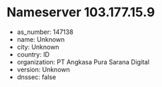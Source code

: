 # Nameserver 103.177.15.9

* as_number: 147138
* name: Unknown
* city: Unknown
* country: ID
* organization: PT Angkasa Pura Sarana Digital
* version: Unknown
* dnssec: false
